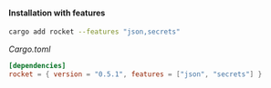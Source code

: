 #### Installation with features

```bash
cargo add rocket --features "json,secrets"
```

_Cargo.toml_
```toml
[dependencies]
rocket = { version = "0.5.1", features = ["json", "secrets"] }
```


<aside class="notes">
</aside>
